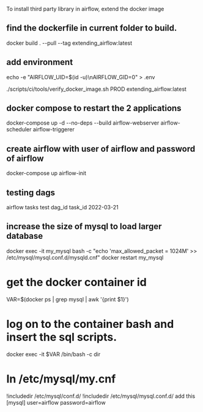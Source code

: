 To install third party library in airflow, extend the docker image
## find the dockerfile in current folder to build.
docker build . --pull --tag extending_airflow:latest 

## add environment
echo -e "AIRFLOW_UID=$(id -u)\nAIRFLOW_GID=0" > .env

./scripts/ci/tools/verify_docker_image.sh PROD extending_airflow:latest 

## docker compose to restart the 2 applications
docker-compose up -d --no-deps --build airflow-webserver airflow-scheduler airflow-triggerer

## create airflow with user of airflow and password of airflow
docker-compose up airflow-init

## testing dags
airflow tasks test dag_id task_id 2022-03-21


## increase the size of mysql to load larger database
docker exec -it my_mysql bash -c "echo 'max_allowed_packet = 1024M' >> /etc/mysql/mysql.conf.d/mysqld.cnf" 
docker restart my_mysql

# get the docker container id
VAR=$(docker ps | grep mysql | awk '{print $1}')
# log on to the container bash and insert the sql scripts.
docker exec -it $VAR /bin/bash -c dir

# In /etc/mysql/my.cnf
!includedir /etc/mysql/conf.d/
!includedir /etc/mysql/mysql.conf.d/
add this 
[mysql]
user=airflow 
password=airflow



